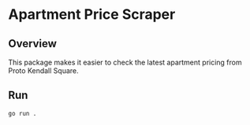 # Apartment Price Scraper

## Overview

This package makes it easier to check the latest apartment pricing from Proto Kendall Square.

## Run

```
go run .
```